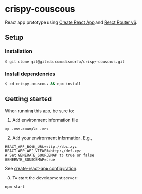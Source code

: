 # crispy-couscous

React app prototype using [Create React App](https://reactjs.org/docs/create-a-new-react-app.html#create-react-app) and [React Router v6](https://reactrouter.com/). 

## Setup

### Installation 

```bash
$ git clone git@github.com:dismorfo/crispy-couscous.git
```

### Install dependencies 

```bash
$ cd crispy-couscous && npm install
```

## Getting started 

When running this app, be sure to:

1. Add environment information file 
   
```
cp .env.example .env
```

2. Add your environment information. E.g., 

```
REACT_APP_BOOK_URL=http://abc.xyz
REACT_APP_API_VIEWER=http://def.xyz
# Set GENERATE_SOURCEMAP to true or false
GENERATE_SOURCEMAP=true
```
See [create-react-app configuration](https://create-react-app.dev/docs/advanced-configuration/).

3. To start the development server:

```
npm start
```
